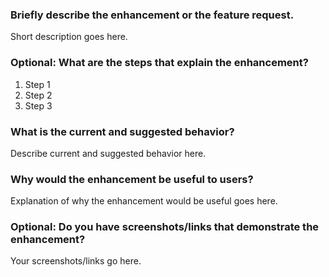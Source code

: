 <!-- Please answer the following questions. -->

### Briefly describe the enhancement or the feature request.

Short description goes here.

### Optional: What are the steps that explain the enhancement?

1. Step 1
2. Step 2
3. Step 3

### What is the current and suggested behavior?

Describe current and suggested behavior here.

### Why would the enhancement be useful to users?

Explanation of why the enhancement would be useful goes here.

### Optional: Do you have screenshots/links that demonstrate the enhancement?

Your screenshots/links go here.
